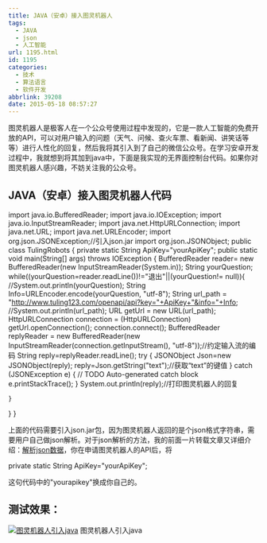 ```yaml
---
title: JAVA（安卓）接入图灵机器人
tags:
  - JAVA
  - json
  - 人工智能
url: 1195.html
id: 1195
categories:
  - 技术
  - 算法语言
  - 软件开发
abbrlink: 39208
date: 2015-05-18 08:57:27
---
```


图灵机器人是极客人在一个公众号使用过程中发现的，它是一款人工智能的免费开放的API，可以对用户输入的问题（天气、问候、查火车票、看新闻、讲笑话等等）进行人性化的回复，然后我将其引入到了自己的微信公众号。在学习安卓开发过程中，我就想到将其加到java中，下面是我实现的无界面控制台代码。如果你对图灵机器人感兴趣，不妨关注我的公众号。

JAVA（安卓）接入图灵机器人代码
-----------------

import java.io.BufferedReader;
import java.io.IOException;
import java.io.InputStreamReader;
import java.net.HttpURLConnection;
import java.net.URL;
import java.net.URLEncoder;
import org.json.JSONException;//引入json.jar
import org.json.JSONObject;
public class TulingRobots {
private static String ApiKey="yourApiKey";
public static void main(String\[\] args) throws IOException {
	BufferedReader  reader= new BufferedReader(new InputStreamReader(System.in));
	String yourQuestion;
	while((yourQuestion=reader.readLine())!="退出"||(yourQuestion!= null)){
		 //System.out.println(yourQuestion);
		 String Info=URLEncoder.encode(yourQuestion, "utf-8"); 
		String url_path = "http://www.tuling123.com/openapi/api?key="+ApiKey+"&info="+Info;
		//System.out.println(url_path);
		URL getUrl = new URL(url_path); 
	    HttpURLConnection connection = (HttpURLConnection) getUrl.openConnection(); 
	    connection.connect();
	    BufferedReader replyReader = new BufferedReader(new InputStreamReader(connection.getInputStream(), "utf-8"));//约定输入流的编码
	    String reply=replyReader.readLine();
	    try {
			JSONObject Json=new JSONObject(reply);
			reply=Json.getString("text");//获取“text”的键值
		} catch (JSONException e) {
			// TODO Auto-generated catch block
			e.printStackTrace();
		}
	    System.out.println(reply);//打印图灵机器人的回复
	    
	}
}
}

上面的代码需要引入json.jar包，因为图灵机器人返回的是个json格式字符串，需要用户自己做json解析。对于json解析的方法，我的前面一片转载文章又详细介绍：[解析json数据](http://baiyuan.wang/parsing-json-data-android-development.html)，你在申请图灵机器人的API后，将

private static String ApiKey="yourApiKey";

这句代码中的"yourapikey"换成你自己的。

测试效果：
-----

[![图灵机器人引入java](http://baiyuan.wang/wp-content/uploads/2015/05/baiyuan.wang_2015-05-17_03-27-22.jpg)](http://baiyuan.wang/wp-content/uploads/2015/05/baiyuan.wang_2015-05-17_03-27-22.jpg) 图灵机器人引入java